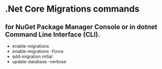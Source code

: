 # .Net Core Migrations commands 
## for NuGet Package Manager Console or in dotnet Command Line Interface (CLI).
- enable-migrations
- enable-migrations -Force
- add-migration initial
- update-database -verbose
